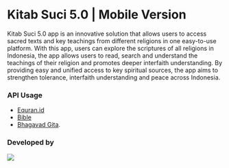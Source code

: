 # Kitab Suci 5.0 | Mobile Version
Kitab Suci 5.0 app is an innovative solution that allows users to access sacred texts and key teachings from different religions in one easy-to-use platform. With this app, users can explore the scriptures of all religions in Indonesia, the app allows users to read, search and understand the teachings of their religion and promotes deeper interfaith understanding. By providing easy and unified access to key spiritual sources, the app aims to strengthen tolerance, interfaith understanding and peace across Indonesia.

### API Usage
- [Equran.id](https://equran.id/apidev/v2)
- [Bible](https://api.scripture.api.bible/)
- [Bhagavad Gita](https://bhagavadgitaapi.in/).

### Developed by
<a href="https://github.com/velmanharefa/KitabSuci/graphs/contributors">
  <img src="https://contrib.rocks/image?repo=velmanharefa/KitabSuci" />
</a>
